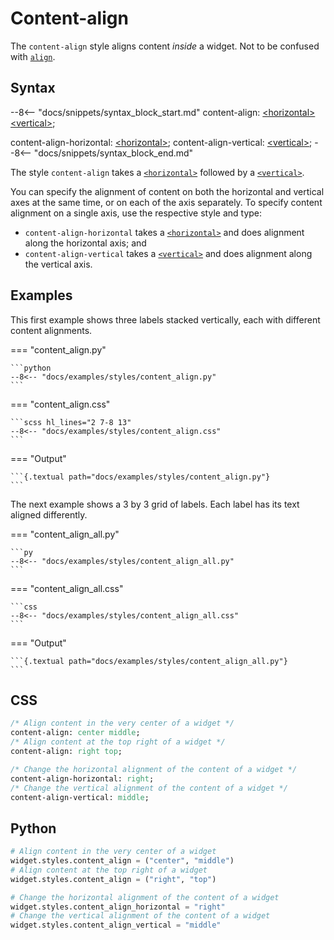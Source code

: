 # Content-align

The `content-align` style aligns content _inside_ a widget.
Not to be confused with [`align`](../align).


## Syntax

--8<-- "docs/snippets/syntax_block_start.md"
content-align: <a href="../../css_types/horizontal">&lt;horizontal&gt;</a> <a href="../../css_types/vertical">&lt;vertical&gt;</a>;

content-align-horizontal: <a href="../../css_types/horizontal">&lt;horizontal&gt;</a>;
content-align-vertical: <a href="../../css_types/vertical">&lt;vertical&gt;</a>;
--8<-- "docs/snippets/syntax_block_end.md"

The style `content-align` takes a [`<horizontal>`](../../css_types/horizontal) followed by a [`<vertical>`](../../css_types/vertical).

You can specify the alignment of content on both the horizontal and vertical axes at the same time,
or on each of the axis separately.
To specify content alignment on a single axis, use the respective style and type:

 - `content-align-horizontal` takes a [`<horizontal>`](../../css_types/horizontal) and does alignment along the horizontal axis; and
 - `content-align-vertical` takes a [`<vertical>`](../../css_types/vertical) and does alignment along the vertical axis.

## Examples

This first example shows three labels stacked vertically, each with different content alignments.

=== "content_align.py"

    ```python
    --8<-- "docs/examples/styles/content_align.py"
    ```

=== "content_align.css"

    ```scss hl_lines="2 7-8 13"
    --8<-- "docs/examples/styles/content_align.css"
    ```

=== "Output"

    ```{.textual path="docs/examples/styles/content_align.py"}
    ```

The next example shows a 3 by 3 grid of labels.
Each label has its text aligned differently.

=== "content_align_all.py"

    ```py
    --8<-- "docs/examples/styles/content_align_all.py"
    ```

=== "content_align_all.css"

    ```css
    --8<-- "docs/examples/styles/content_align_all.css"
    ```

=== "Output"

    ```{.textual path="docs/examples/styles/content_align_all.py"}
    ```

## CSS

```sass
/* Align content in the very center of a widget */
content-align: center middle;
/* Align content at the top right of a widget */
content-align: right top;

/* Change the horizontal alignment of the content of a widget */
content-align-horizontal: right;
/* Change the vertical alignment of the content of a widget */
content-align-vertical: middle;
```

## Python
```python
# Align content in the very center of a widget
widget.styles.content_align = ("center", "middle")
# Align content at the top right of a widget
widget.styles.content_align = ("right", "top")

# Change the horizontal alignment of the content of a widget
widget.styles.content_align_horizontal = "right"
# Change the vertical alignment of the content of a widget
widget.styles.content_align_vertical = "middle"
```
